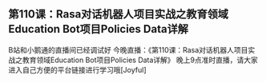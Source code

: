 ## 第110课：Rasa对话机器人项目实战之教育领域Education Bot项目Policies Data详解

B站和小鹅通的直播间已经调试好
今晚直播：《第110课：Rasa对话机器人项目实战之教育领域Education Bot项目Policies Data详解》
晚上9点准时直播，请大家进入自己方便的平台链接进行学习哦[Joyful]
